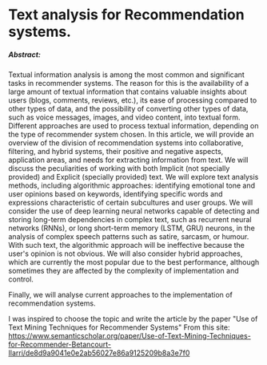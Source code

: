 # Text analysis for Recommendation systems.
##### Abstract:
Textual information analysis is among the most common and significant tasks in
recommender systems. The reason for this is the availability of a large amount of textual
information that contains valuable insights about users (blogs, comments, reviews, etc.),
its ease of processing compared to other types of data, and the possibility of converting
other types of data, such as voice messages, images, and video content, into textual
form.
Different approaches are used to process textual information, depending on the type of
recommender system chosen.
In this article, we will provide an overview of the division of recommendation systems
into collaborative, filtering, and hybrid systems, their positive and negative aspects,
application areas, and needs for extracting information from text.
We will discuss the peculiarities of working with both Implicit (not specially provided)
and Explicit (specially provided) text.
We will explore text analysis methods, including algorithmic approaches: identifying
emotional tone and user opinions based on keywords, identifying specific words and
expressions characteristic of certain subcultures and user groups.
We will consider the use of deep learning neural networks capable of detecting and
storing long-term dependencies in complex text, such as recurrent neural networks
(RNNs), or long short-term memory (LSTM, GRU) neurons, in the analysis of complex
speech patterns such as satire, sarcasm, or humour. With such text, the algorithmic
approach will be ineffective because the user's opinion is not obvious.
We will also consider hybrid approaches, which are currently the most popular due to
the best performance, although sometimes they are affected by the complexity of
implementation and control.

Finally, we will analyse current approaches to the implementation of recommendation
systems.

I was inspired to choose the topic and write the article by the paper
"Use of Text Mining Techniques for Recommender Systems"
From this site:
https://www.semanticscholar.org/paper/Use-of-Text-Mining-Techniques-for-Recommender-Betancourt-Ilarri/de8d9a9041e0e2ab56027e86a9125209b8a3e7f0